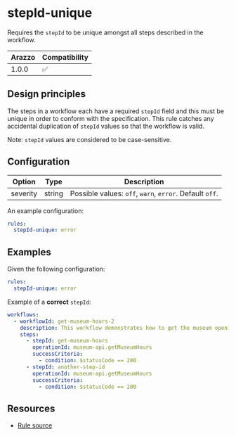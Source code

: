 # stepId-unique

Requires the `stepId` to be unique amongst all steps described in the workflow.

| Arazzo | Compatibility |
| ------ | ------------- |
| 1.0.0  | ✅            |

## Design principles

The steps in a workflow each have a required `stepId` field and this must be unique in order to conform with the specification.
This rule catches any accidental duplication of `stepId` values so that the workflow is valid.

Note: `stepId` values are considered to be case-sensitive.

## Configuration

| Option   | Type   | Description                                             |
| -------- | ------ | ------------------------------------------------------- |
| severity | string | Possible values: `off`, `warn`, `error`. Default `off`. |

An example configuration:

```yaml
rules:
  stepId-unique: error
```

## Examples

Given the following configuration:

```yaml
rules:
  stepId-unique: error
```

Example of a **correct** `stepId`:

```yaml Correct example
workflows:
  - workflowId: get-museum-hours-2
    description: This workflow demonstrates how to get the museum opening hours and buy tickets.
    steps:
      - stepId: get-museum-hours
        operationId: museum-api.getMuseumHours
        successCriteria:
          - condition: $statusCode == 200
      - stepId: another-step-id
        operationId: museum-api.getMuseumHours
        successCriteria:
          - condition: $statusCode == 200
```

## Resources

- [Rule source](https://github.com/Redocly/redocly-cli/blob/main/packages/core/src/rules/arazzo/stepId-unique.ts)
